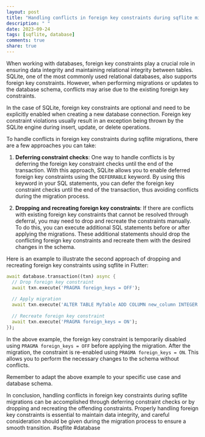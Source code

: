 ```yaml
---
layout: post
title: "Handling conflicts in foreign key constraints during sqflite migrations"
description: " "
date: 2023-09-24
tags: [sqflite, database]
comments: true
share: true
---
```


When working with databases, foreign key constraints play a crucial role in ensuring data integrity and maintaining relational integrity between tables. SQLite, one of the most commonly used relational databases, also supports foreign key constraints. However, when performing migrations or updates to the database schema, conflicts may arise due to the existing foreign key constraints.

In the case of SQLite, foreign key constraints are optional and need to be explicitly enabled when creating a new database connection. Foreign key constraint violations usually result in an exception being thrown by the SQLite engine during insert, update, or delete operations.

To handle conflicts in foreign key constraints during sqflite migrations, there are a few approaches you can take:

1. **Deferring constraint checks**: One way to handle conflicts is by deferring the foreign key constraint checks until the end of the transaction. With this approach, SQLite allows you to enable deferred foreign key constraints using the `DEFERRABLE` keyword. By using this keyword in your SQL statements, you can defer the foreign key constraint checks until the end of the transaction, thus avoiding conflicts during the migration process.

2. **Dropping and recreating foreign key constraints**: If there are conflicts with existing foreign key constraints that cannot be resolved through deferral, you may need to drop and recreate the constraints manually. To do this, you can execute additional SQL statements before or after applying the migrations. These additional statements should drop the conflicting foreign key constraints and recreate them with the desired changes in the schema.

Here is an example to illustrate the second approach of dropping and recreating foreign key constraints using sqflite in Flutter:

```dart
await database.transaction((txn) async {
  // Drop foreign key constraint
  await txn.execute('PRAGMA foreign_keys = OFF');
  
  // Apply migration
  await txn.execute('ALTER TABLE MyTable ADD COLUMN new_column INTEGER');
  
  // Recreate foreign key constraint
  await txn.execute('PRAGMA foreign_keys = ON');
});
```

In the above example, the foreign key constraint is temporarily disabled using `PRAGMA foreign_keys = OFF` before applying the migration. After the migration, the constraint is re-enabled using `PRAGMA foreign_keys = ON`. This allows you to perform the necessary changes to the schema without conflicts.

Remember to adapt the above example to your specific use case and database schema.

In conclusion, handling conflicts in foreign key constraints during sqflite migrations can be accomplished through deferring constraint checks or by dropping and recreating the offending constraints. Properly handling foreign key constraints is essential to maintain data integrity, and careful consideration should be given during the migration process to ensure a smooth transition. #sqflite #database